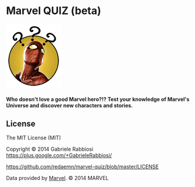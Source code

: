 Marvel QUIZ (beta)
===========

![Marvel QUIZ (beta)](https://raw.githubusercontent.com/redaemn/marvel-quiz/master/app/images/marvel-quiz-logo.png)

#### Who doesn't love a good Marvel hero?!? Test your knowledge of Marvel's Universe and discover new characters and stories.

## License

The MIT License (MIT)

Copyright &copy; 2014 Gabriele Rabbiosi https://plus.google.com/+GabrieleRabbiosi/

<https://github.com/redaemn/marvel-quiz/blob/master/LICENSE>

Data provided by [Marvel](http://marvel.com). © 2014 MARVEL
